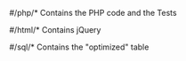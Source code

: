 #/php/*
Contains the PHP code and the Tests

#/html/*
Contains jQuery 

#/sql/*
Contains the "optimized" table